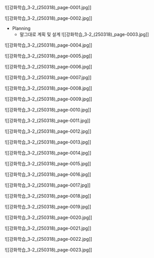 

![[강화학습_3-2_(250318)_page-0001.jpg]]

![[강화학습_3-2_(250318)_page-0002.jpg]]
- Planning
	- 말그대로 계획 및 설계
![[강화학습_3-2_(250318)_page-0003.jpg]]

![[강화학습_3-2_(250318)_page-0004.jpg]]

![[강화학습_3-2_(250318)_page-0005.jpg]]

![[강화학습_3-2_(250318)_page-0006.jpg]]

![[강화학습_3-2_(250318)_page-0007.jpg]]

![[강화학습_3-2_(250318)_page-0008.jpg]]

![[강화학습_3-2_(250318)_page-0009.jpg]]


![[강화학습_3-2_(250318)_page-0010.jpg]]

![[강화학습_3-2_(250318)_page-0011.jpg]]

![[강화학습_3-2_(250318)_page-0012.jpg]]

![[강화학습_3-2_(250318)_page-0013.jpg]]

![[강화학습_3-2_(250318)_page-0014.jpg]]

![[강화학습_3-2_(250318)_page-0015.jpg]]

![[강화학습_3-2_(250318)_page-0016.jpg]]

![[강화학습_3-2_(250318)_page-0017.jpg]]

![[강화학습_3-2_(250318)_page-0018.jpg]]

![[강화학습_3-2_(250318)_page-0019.jpg]]

![[강화학습_3-2_(250318)_page-0020.jpg]]

![[강화학습_3-2_(250318)_page-0021.jpg]]

![[강화학습_3-2_(250318)_page-0022.jpg]]

![[강화학습_3-2_(250318)_page-0023.jpg]]